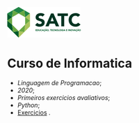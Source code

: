 ![](logosatc.png)
# Curso de Informatica
 - *Linguagem de Programacao*;
 - *2020*;
 - *Primeiros exercicios avaliativos*;
 - *Python*; 
 - [Exercicios](https://github.com/victorbonomi16/infosatc-lp-avaliativo-01) . 
  
         
  
